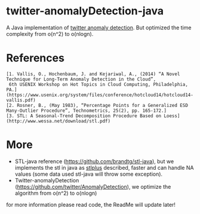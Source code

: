 twitter-anomalyDetection-java
=============================

A Java implementation of [twitter anomaly detection](https://github.com/twitter/AnomalyDetection).
But optimized the time complexity from o(n^2) to o(nlogn).

References
=============================
	[1. Vallis, O., Hochenbaum, J. and Kejariwal, A., (2014) “A Novel Technique for Long-Term Anomaly Detection in the Cloud”,
	 6th USENIX Workshop on Hot Topics in Cloud Computing, Philadelphia, PA.]
	(https://www.usenix.org/system/files/conference/hotcloud14/hotcloud14-vallis.pdf)
	[2. Rosner, B., (May 1983), “Percentage Points for a Generalized ESD Many-Outlier Procedure”, Technometrics, 25(2), pp. 165-172.]
	[3. STL: A Seasonal-Trend Decomposition Procedure Based on Loess](http://www.wessa.net/download/stl.pdf)

More
============================
- STL-java reference (https://github.com/brandtg/stl-java), but we implements the stl in java as [stlplus](https://github.com/hafen/stlplus) described, faster and can handle NA values (some data used stl-java will throw some exception).
- Twitter-anomalyDetection (https://github.com/twitter/AnomalyDetection), we optimize the algorithm from o(n^2) to o(nlogn)

for more information please read code, the ReadMe will update later!

